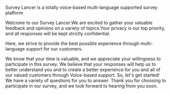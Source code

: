 Survey Lancer is a totally voice-based multi-language supported survey platform 

Welcome to our Survey Lancer.We are excited to gather your valuable feedback and opinions on a variety of topics.Your privacy is our top priority, and all responses will be kept strictly confidential.

Here, we strive to provide the best possible experience through multi-language support for our customers.

We know that your time is valuable, and we appreciate your willingness to participate in this survey. We believe that your responses will help us to better understand you and to create a better experience for you and all of our valued customers through Voice-based support. So, let's get started! We have a variety of questions for you to answer. Thank you for choosing to participate in our survey, and we look forward to hearing from you soon.
